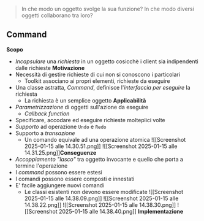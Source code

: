 > In che modo un oggetto svolge la sua funzione?
> In che modo diversi oggetti collaborano tra loro?

## Command
**Scopo**
- *Incapsulare* una *richiesta* in un oggetto cosicchè i client sia indipendenti dalle richieste
**Motivazione**
- Necessità di gestire richieste di cui non si conoscono i particolari
	- Toolkit associano ai propri elementi, richieste da eseguire
- Una classe astratta, *Command*, definisce l'*interfaccia per eseguire* la richiesta
	- La richiesta è un semplice oggetto
**Applicabilità**
- *Parametrizzazione* di oggetti sull'azione da eseguire
	- *Callback function*
- Specificare, accodare ed eseguire richieste molteplici volte
- *Supporto* ad operazione `Undo` e `Redo`
- Supporto a *transazione*
	- Un comando equivale ad una operazione atomica
![[Screenshot 2025-01-15 alle 14.30.51.png]]
![[Screenshot 2025-01-15 alle 14.31.25.png]]**Conseguenze**
- *Accoppiamento "lasco"* tra oggetto invocante e quello che porta a termine l'operazione
- I *command* possono essere estesi
- I comandi possono essere composti e innestati
- E' facile aggiungere nuovi comandi
	- Le classi esistenti non devono essere modificate
![[Screenshot 2025-01-15 alle 14.38.09.png]]
![[Screenshot 2025-01-15 alle 14.38.22.png]]
![[Screenshot 2025-01-15 alle 14.38.30.png]]
![[Screenshot 2025-01-15 alle 14.38.40.png]]
**Implementazione**
